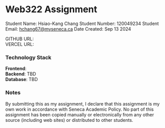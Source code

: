 # Web322 Assignment

Student Name: Hsiao-Kang Chang
Student Number: 120049234
Student Email: hchang67@myseneca.ca
Date Created: Sep 13 2024

GITHUB URL:  
VERCEL URL:

### Technology Stack

**Frontend**:  
**Backend**: TBD  
**Database**: TBD

### Notes

By submitting this as my assignment, I declare that this assignment is my own work in accordance with Seneca Academic Policy. No part of this assignment has been copied manually or electronically from any other source (including web sites) or distributed to other students.
